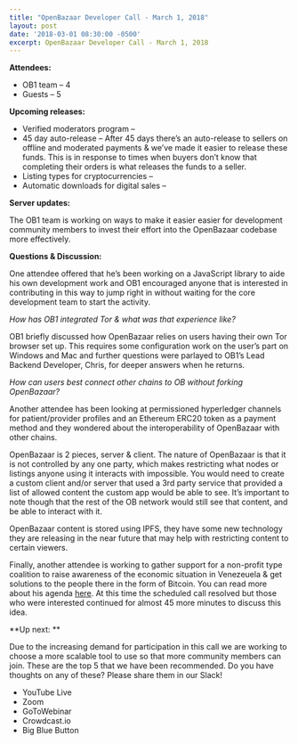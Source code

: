 ```yaml
---
title: "OpenBazaar Developer Call - March 1, 2018" 
layout: post
date: '2018-03-01 08:30:00 -0500'
excerpt: OpenBazaar Developer Call - March 1, 2018
---
```

        
**Attendees:**

*   OB1 team – 4
*   Guests – 5

**Upcoming releases:**

*   Verified moderators program –
*   45 day auto-release – After 45 days there’s an auto-release to sellers on offline and moderated payments & we’ve made it easier to release these funds. This is in response to times when buyers don’t know that completing their orders is what releases the funds to a seller.
*   Listing types for cryptocurrencies –
*   Automatic downloads for digital sales –

**Server updates:**

The OB1 team is working on ways to make it easier easier for development community members to invest their effort into the OpenBazaar codebase more effectively.

**Questions & Discussion:**

One attendee offered that he’s been working on a JavaScript library to aide his own development work and OB1 encouraged anyone that is interested in contributing in this way to jump right in without waiting for the core development team to start the activity.

_How has OB1 integrated Tor & what was that experience like?_

OB1 briefly discussed how OpenBazaar relies on users having their own Tor browser set up. This requires some configuration work on the user’s part on Windows and Mac and further questions were parlayed to OB1’s Lead Backend Developer, Chris, for deeper answers when he returns.

_How can users best connect other chains to OB without forking OpenBazaar?_

Another attendee has been looking at permissioned hyperledger channels for patient/provider profiles and an Ethereum ERC20 token as a payment method and they wondered about the interoperability of OpenBazaar with other chains.

OpenBazaar is 2 pieces, server & client. The nature of OpenBazaar is that it is not controlled by any one party, which makes restricting what nodes or listings anyone using it interacts with impossible. You would need to create a custom client and/or server that used a 3rd party service that provided a list of allowed content the custom app would be able to see. It’s important to note though that the rest of the OB network would still see that content, and be able to interact with it.

OpenBazaar content is stored using IPFS, they have some new technology they are releasing in the near future that may help with restricting content to certain viewers.

Finally, another attendee is working to gather support for a non-profit type coalition to raise awareness of the economic situation in Venezeuela & get solutions to the people there in the form of Bitcoin. You can read more about his agenda [here](https://medium.com/@jonathan.wheeler/leveraging-bitcoin-to-solve-venezuelas-hyperinflation-9f60c71d380b). At this time the scheduled call resolved but those who were interested continued for almost 45 more minutes to discuss this idea.

**Up next: **

Due to the increasing demand for participation in this call we are working to choose a more scalable tool to use so that more community members can join. These are the top 5 that we have been recommended. Do you have thoughts on any of these? Please share them in our Slack!

*   YouTube Live
*   Zoom
*   GoToWebinar
*   Crowdcast.io
*   Big Blue Button